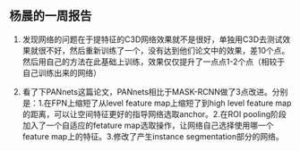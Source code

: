 杨晨的一周报告
--------
1. 发现网络的问题在于提特征的C3D网络效果就不是很好，单独用C3D去测试效果就很不好，然后重新训练了一个，没有达到他们论文中的效果，差10个点。然后用自己的方法在此基础上训练，效果仅仅提升了一点点1-2个点（相较于自己训练出来的网络）

2. 看了下PANnets这篇论文，PANnets相比于MASK-RCNN做了3点改进。分别是：1.在FPN上缩短了从level feature map上缩短了到high level feature map的距离，可以让空间特征更好的指导网络选取anchor。2.在ROI pooling阶段加入了一个自适应的fetature map选取操作，让网络自己选择使用哪一个feature map上的特征。3.修改了产生instance segmentation部分的网络。
